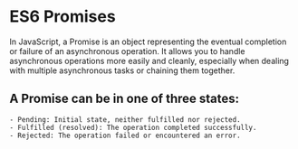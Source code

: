 # ES6 Promises

In JavaScript, a Promise is an object representing the eventual completion or failure of an asynchronous operation. It allows you to handle asynchronous operations more easily and cleanly, especially when dealing with multiple asynchronous tasks or chaining them together. 
 
## A Promise can be in one of three states:

    - Pending: Initial state, neither fulfilled nor rejected. 
    - Fulfilled (resolved): The operation completed successfully. 
    - Rejected: The operation failed or encountered an error. 